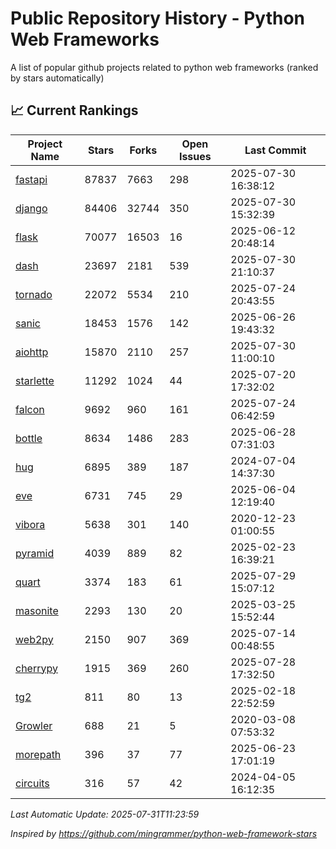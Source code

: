 # Public Repository History - Python Web Frameworks

A list of popular github projects related to python web frameworks (ranked by stars automatically)

## 📈 Current Rankings

| Project Name                                              | Stars | Forks | Open Issues | Last Commit         |
| --------------------------------------------------------- | ----- | ----- | ----------- | ------------------- |
| [fastapi](https://github.com/fastapi/fastapi)             | 87837 | 7663  | 298         | 2025-07-30 16:38:12 |
| [django](https://github.com/django/django)                | 84406 | 32744 | 350         | 2025-07-30 15:32:39 |
| [flask](https://github.com/pallets/flask)                 | 70077 | 16503 | 16          | 2025-06-12 20:48:14 |
| [dash](https://github.com/plotly/dash)                    | 23697 | 2181  | 539         | 2025-07-30 21:10:37 |
| [tornado](https://github.com/tornadoweb/tornado)          | 22072 | 5534  | 210         | 2025-07-24 20:43:55 |
| [sanic](https://github.com/sanic-org/sanic)               | 18453 | 1576  | 142         | 2025-06-26 19:43:32 |
| [aiohttp](https://github.com/aio-libs/aiohttp)            | 15870 | 2110  | 257         | 2025-07-30 11:00:10 |
| [starlette](https://github.com/encode/starlette)          | 11292 | 1024  | 44          | 2025-07-20 17:32:02 |
| [falcon](https://github.com/falconry/falcon)              | 9692  | 960   | 161         | 2025-07-24 06:42:59 |
| [bottle](https://github.com/bottlepy/bottle)              | 8634  | 1486  | 283         | 2025-06-28 07:31:03 |
| [hug](https://github.com/hugapi/hug)                      | 6895  | 389   | 187         | 2024-07-04 14:37:30 |
| [eve](https://github.com/pyeve/eve)                       | 6731  | 745   | 29          | 2025-06-04 12:19:40 |
| [vibora](https://github.com/vibora-io/vibora)             | 5638  | 301   | 140         | 2020-12-23 01:00:55 |
| [pyramid](https://github.com/Pylons/pyramid)              | 4039  | 889   | 82          | 2025-02-23 16:39:21 |
| [quart](https://github.com/pallets/quart)                 | 3374  | 183   | 61          | 2025-07-29 15:07:12 |
| [masonite](https://github.com/MasoniteFramework/masonite) | 2293  | 130   | 20          | 2025-03-25 15:52:44 |
| [web2py](https://github.com/web2py/web2py)                | 2150  | 907   | 369         | 2025-07-14 00:48:55 |
| [cherrypy](https://github.com/cherrypy/cherrypy)          | 1915  | 369   | 260         | 2025-07-28 17:32:50 |
| [tg2](https://github.com/TurboGears/tg2)                  | 811   | 80    | 13          | 2025-02-18 22:52:59 |
| [Growler](https://github.com/pyGrowler/Growler)           | 688   | 21    | 5           | 2020-03-08 07:53:32 |
| [morepath](https://github.com/morepath/morepath)          | 396   | 37    | 77          | 2025-06-23 17:01:19 |
| [circuits](https://github.com/circuits/circuits)          | 316   | 57    | 42          | 2024-04-05 16:12:35 |

_Last Automatic Update: 2025-07-31T11:23:59_

_Inspired by https://github.com/mingrammer/python-web-framework-stars_
